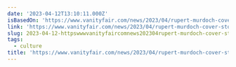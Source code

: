 ```yaml
---
date: '2023-04-12T13:10:11.000Z'
isBasedOn: 'https://www.vanityfair.com/news/2023/04/rupert-murdoch-cover-story'
link: 'https://www.vanityfair.com/news/2023/04/rupert-murdoch-cover-story'
slug: 2023-04-12-httpswwwvanityfaircomnews202304rupert-murdoch-cover-story
tags:
  - culture
title: 'https://www.vanityfair.com/news/2023/04/rupert-murdoch-cover-story'
---
```


